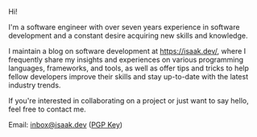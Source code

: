 Hi!

I'm a software engineer with over seven years experience in software development and a constant desire acquiring new skills and knowledge.

I maintain a blog on software development at https://isaak.dev/, where I frequently share my insights and experiences on various programming languages, frameworks, and tools, as well as offer tips and tricks to help fellow developers improve their skills and stay up-to-date with the latest industry trends.

If you're interested in collaborating on a project or just want to say hello, 
feel free to contact me.

Email: inbox@isaak.dev ([PGP Key](https://keys.openpgp.org/vks/v1/by-fingerprint/43D7CF7ABD04B9178443CF8A778A732D7666A23A))
